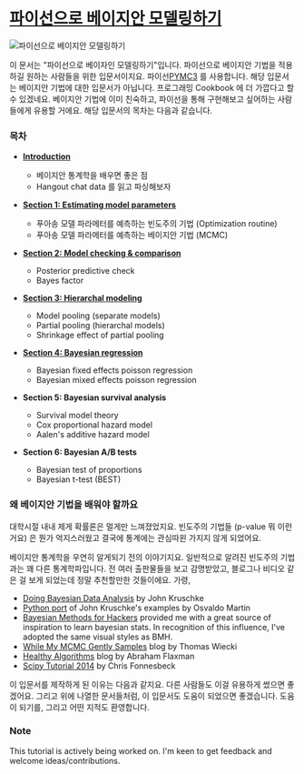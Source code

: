 # [파이선으로 베이지안 모델링하기](https://github.com/markdregan/Bayesian-Modelling-in-Python)

![파이선으로 베이지안 모델링하기](/graphics/cover.png)

이 문서는 "파이선으로 베이자인 모델링하기"입니다. 파이선으로 베이지안 기법을 적용하길 원하는 사람들을 위한 입문서이지요.
파이선[PYMC3](https://github.com/pymc-devs/pymc3) 를 사용합니다.
해당 입문서는 베이지안 기법에 대한 입문서가 아닙니다.
프로그래밍 Cookbook 에 더 가깝다고 할 수 있겠네요.
베이지안 기법에 이미 친숙하고, 파이선을 통해 구현해보고 싶어하는 사람들에게 유용할 거에요.
해당 입문서의 목차는 다음과 같습니다.

### 목차
- [**Introduction**](http://nbviewer.ipython.org/github/markdregan/Bayesian-Modelling-in-Python/blob/master/Section%200.%20Introduction.ipynb)
    - 베이지안 통계학을 배우면 좋은 점
    - Hangout chat data 를 읽고 파싱해보자
    
- [**Section 1: Estimating model parameters**](http://nbviewer.ipython.org/github/markdregan/Bayesian-Modelling-in-Python/blob/master/Section%201.%20Estimating%20model%20parameters.ipynb)
    - 푸아송 모델 파라메터를 예측하는 빈도주의 기법 (Optimization routine)
    - 푸아송 모델 파라메터를 예측하는 베이지안 기법 (MCMC)

- [**Section 2: Model checking & comparison**](http://nbviewer.ipython.org/github/markdregan/Bayesian-Modelling-in-Python/blob/master/Section%202.%20Model%20checking.ipynb)
    - Posterior predictive check
    - Bayes factor
    
- [**Section 3: Hierarchal modeling**](http://nbviewer.ipython.org/github/markdregan/Bayesian-Modelling-in-Python/blob/master/Section%203.%20Hierarchical%20modelling.ipynb)
    - Model pooling (separate models)
    - Partial pooling (hierarchal models)
    - Shrinkage effect of partial pooling
    
- [**Section 4: Bayesian regression**](http://nbviewer.ipython.org/github/markdregan/Bayesian-Modelling-in-Python/blob/master/Section%204.%20Bayesian%20regression.ipynb)
    - Bayesian fixed effects poisson regression
    - Bayesian mixed effects poisson regression
    
- **Section 5: Bayesian survival analysis**
    - Survival model theory
    - Cox proportional hazard model
    - Aalen's additive hazard model
    
- **Section 6: Bayesian A/B tests**
    - Bayesian test of proportions
    - Bayesian t-test (BEST)

### 왜 베이지안 기법을 배워야 할까요
대학시절 내내 제게 확률론은 멀게만 느껴졌었지요. 빈도주의 기법들 (p-value 뭐 이런거요) 은 뭔가 억지스러웠고 결국에 통계에는 관심따윈 가지지 않게 되었어요.

베이지안 통계학을 우연히 알게되기 전의 이야기지요. 일반적으로 알려진 빈도주의 기법과는 꽤 다른 통계학파입니다.
전 여러 출판물들을 보고 감명받았고, 블로그나 비디오 같은 걸 보게 되었는데 정말 추천할만한 것들이에요. 가령,
- [Doing Bayesian Data Analysis](http://www.amazon.com/Doing-Bayesian-Analysis-Second-Edition/dp/0124058884/ref=dp_ob_title_bk) by John Kruschke
- [Python port](https://github.com/aloctavodia/Doing_bayesian_data_analysis) of John Kruschke's examples by Osvaldo Martin
- [Bayesian Methods for Hackers](https://github.com/CamDavidsonPilon/Probabilistic-Programming-and-Bayesian-Methods-for-Hackers) provided me with a great source of inspiration to learn bayesian stats. In recognition of this influence, I've adopted the same visual styles as BMH.
- [While My MCMC Gently Samples](http://twiecki.github.io/) blog by Thomas Wiecki
- [Healthy Algorithms](http://healthyalgorithms.com/tag/pymc/) blog by Abraham Flaxman
- [Scipy Tutorial 2014](https://github.com/fonnesbeck/scipy2014_tutorial) by Chris Fonnesbeck

이 입문서를 제작하게 된 이유는 다음과 같지요. 다른 사람들도 이걸 유용하게 썼으면 좋겠어요.
그리고 위에 나열한 문서들처럼, 이 입문서도 도움이 되었으면 좋겠습니다.
도움이 되기를, 그리고 어떤 지적도 환영합니다.

### Note
This tutorial is actively being worked on. I'm keen to get feedback and welcome ideas/contributions.
